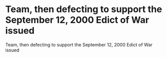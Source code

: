 # Team, then defecting to support the September 12, 2000 Edict of War issued

Team, then defecting to support the September 12, 2000 Edict of War issued